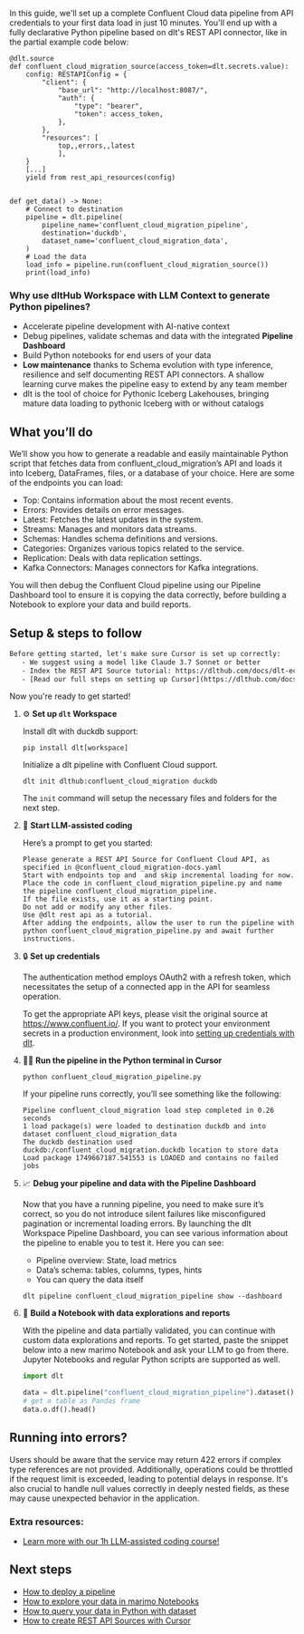 In this guide, we'll set up a complete Confluent Cloud data pipeline from API credentials to your first data load in just 10 minutes. You'll end up with a fully declarative Python pipeline based on dlt's REST API connector, like in the partial example code below:

```python-outcome
@dlt.source
def confluent_cloud_migration_source(access_token=dlt.secrets.value):
    config: RESTAPIConfig = {
        "client": {
            "base_url": "http://localhost:8087/",
            "auth": {
                "type": "bearer",
                "token": access_token,
            },
        },
        "resources": [
            top,,errors,,latest
            ],
    }
    [...]
    yield from rest_api_resources(config)


def get_data() -> None:
    # Connect to destination
    pipeline = dlt.pipeline(
        pipeline_name='confluent_cloud_migration_pipeline',
        destination='duckdb',
        dataset_name='confluent_cloud_migration_data', 
    )
    # Load the data
    load_info = pipeline.run(confluent_cloud_migration_source())
    print(load_info) 
```

### Why use dltHub Workspace with LLM Context to generate Python pipelines?

- Accelerate pipeline development with AI-native context
- Debug pipelines, validate schemas and data with the integrated **Pipeline Dashboard**
- Build Python notebooks for end users of your data
- **Low maintenance** thanks to Schema evolution with type inference, resilience and self documenting REST API connectors. A shallow learning curve makes the pipeline easy to extend by any team member
- dlt is the tool of choice for Pythonic Iceberg Lakehouses, bringing mature data loading to pythonic Iceberg with or without catalogs

## What you’ll do

We’ll show you how to generate a readable and easily maintainable Python script that fetches data from confluent_cloud_migration’s API and loads it into Iceberg, DataFrames, files, or a database of your choice. Here are some of the endpoints you can load:

- Top: Contains information about the most recent events.
- Errors: Provides details on error messages.
- Latest: Fetches the latest updates in the system.
- Streams: Manages and monitors data streams.
- Schemas: Handles schema definitions and versions.
- Categories: Organizes various topics related to the service.
- Replication: Deals with data replication settings.
- Kafka Connectors: Manages connectors for Kafka integrations.

You will then debug the Confluent Cloud pipeline using our Pipeline Dashboard tool to ensure it is copying the data correctly, before building a Notebook to explore your data and build reports.

## Setup & steps to follow

```default
Before getting started, let's make sure Cursor is set up correctly:
   - We suggest using a model like Claude 3.7 Sonnet or better
   - Index the REST API Source tutorial: https://dlthub.com/docs/dlt-ecosystem/verified-sources/rest_api/ and add it to context as **@dlt rest api**
   - [Read our full steps on setting up Cursor](https://dlthub.com/docs/dlt-ecosystem/llm-tooling/cursor-restapi#23-configuring-cursor-with-documentation)
```

Now you're ready to get started!

1. ⚙️ **Set up `dlt` Workspace**
    
    Install dlt with duckdb support:
    ```shell
    pip install dlt[workspace]
    ```

    Initialize a dlt pipeline with Confluent Cloud support.
    ```shell
    dlt init dlthub:confluent_cloud_migration duckdb
    ```

    The `init` command will setup the necessary files and folders for the next step.
    
2. 🤠 **Start LLM-assisted coding**
    
    Here’s a prompt to get you started:
    
    ```prompt
    Please generate a REST API Source for Confluent Cloud API, as specified in @confluent_cloud_migration-docs.yaml 
    Start with endpoints top and  and skip incremental loading for now. 
    Place the code in confluent_cloud_migration_pipeline.py and name the pipeline confluent_cloud_migration_pipeline. 
    If the file exists, use it as a starting point. 
    Do not add or modify any other files. 
    Use @dlt rest api as a tutorial. 
    After adding the endpoints, allow the user to run the pipeline with python confluent_cloud_migration_pipeline.py and await further instructions.
    ```

    
3. 🔒 **Set up credentials** 
    
    The authentication method employs OAuth2 with a refresh token, which necessitates the setup of a connected app in the API for seamless operation.
    
    To get the appropriate API keys, please visit the original source at https://www.confluent.io/.
    If you want to protect your environment secrets in a production environment, look into [setting up credentials with dlt](https://dlthub.com/docs/walkthroughs/add_credentials).
    
4. 🏃‍♀️ **Run the pipeline in the Python terminal in Cursor**
    
    ```shell
    python confluent_cloud_migration_pipeline.py
    ```
    
    If your pipeline runs correctly, you’ll see something like the following:
    
    ```shell
    Pipeline confluent_cloud_migration load step completed in 0.26 seconds
    1 load package(s) were loaded to destination duckdb and into dataset confluent_cloud_migration_data
    The duckdb destination used duckdb:/confluent_cloud_migration.duckdb location to store data
    Load package 1749667187.541553 is LOADED and contains no failed jobs
    ```
    
5. 📈 **Debug your pipeline and data with the Pipeline Dashboard**

    Now that you have a running pipeline, you need to make sure it’s correct, so you do not introduce silent failures like misconfigured pagination or incremental loading errors. By launching the dlt Workspace Pipeline Dashboard, you can see various information about the pipeline to enable you to test it. Here you can see:
    - Pipeline overview: State, load metrics
    - Data’s schema: tables, columns, types, hints
    - You can query the data itself
    
    ```shell
    dlt pipeline confluent_cloud_migration_pipeline show --dashboard
    ```
    
6. 🐍 **Build a Notebook with data explorations and reports**

    With the pipeline and data partially validated, you can continue with custom data explorations and reports. To get started, paste the snippet below into a new marimo Notebook and ask your LLM to go from there. Jupyter Notebooks and regular Python scripts are supported as well.

    
    ```python
    import dlt

   data = dlt.pipeline("confluent_cloud_migration_pipeline").dataset()
   # get o table as Pandas frame
   data.o.df().head()
    ```

## Running into errors?

Users should be aware that the service may return 422 errors if complex type references are not provided. Additionally, operations could be throttled if the request limit is exceeded, leading to potential delays in response. It's also crucial to handle null values correctly in deeply nested fields, as these may cause unexpected behavior in the application.

### Extra resources:

- [Learn more with our 1h LLM-assisted coding course!](https://www.youtube.com/watch?v=GGid70rnJuM)

## Next steps

- [How to deploy a pipeline](https://dlthub.com/docs/walkthroughs/deploy-a-pipeline)
- [How to explore your data in marimo Notebooks](https://dlthub.com/docs/general-usage/dataset-access/marimo)
- [How to query your data in Python with dataset](https://dlthub.com/docs/general-usage/dataset-access/dataset)
- [How to create REST API Sources with Cursor](https://dlthub.com/docs/dlt-ecosystem/llm-tooling/cursor-restapi)